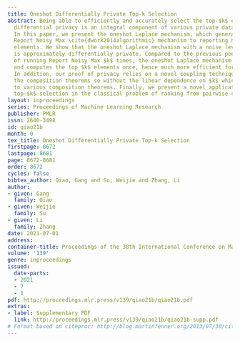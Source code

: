```yaml
---
title: Oneshot Differentially Private Top-k Selection
abstract: Being able to efficiently and accurately select the top-$k$ elements with
  differential privacy is an integral component of various private data analysis tasks.
  In this paper, we present the oneshot Laplace mechanism, which generalizes the well-known
  Report Noisy Max \cite{dwork2014algorithmic} mechanism to reporting noisy top-$k$
  elements. We show that the oneshot Laplace mechanism with a noise level of $\widetilde{O}(\sqrt{k}/\eps)$
  is approximately differentially private. Compared to the previous peeling approach
  of running Report Noisy Max $k$ times, the oneshot Laplace mechanism only adds noises
  and computes the top $k$ elements once, hence much more efficient for large $k$.
  In addition, our proof of privacy relies on a novel coupling technique that bypasses
  the composition theorems so without the linear dependence on $k$ which is inherent
  to various composition theorems. Finally, we present a novel application of efficient
  top-$k$ selection in the classical problem of ranking from pairwise comparisons.
layout: inproceedings
series: Proceedings of Machine Learning Research
publisher: PMLR
issn: 2640-3498
id: qiao21b
month: 0
tex_title: Oneshot Differentially Private Top-k Selection
firstpage: 8672
lastpage: 8681
page: 8672-8681
order: 8672
cycles: false
bibtex_author: Qiao, Gang and Su, Weijie and Zhang, Li
author:
- given: Gang
  family: Qiao
- given: Weijie
  family: Su
- given: Li
  family: Zhang
date: 2021-07-01
address:
container-title: Proceedings of the 38th International Conference on Machine Learning
volume: '139'
genre: inproceedings
issued:
  date-parts:
  - 2021
  - 7
  - 1
pdf: http://proceedings.mlr.press/v139/qiao21b/qiao21b.pdf
extras:
- label: Supplementary PDF
  link: http://proceedings.mlr.press/v139/qiao21b/qiao21b-supp.pdf
# Format based on citeproc: http://blog.martinfenner.org/2013/07/30/citeproc-yaml-for-bibliographies/
---
```

